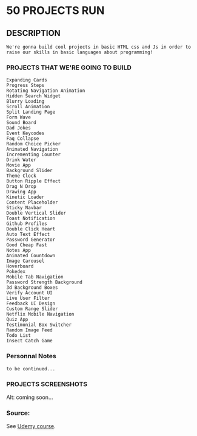 # 50 PROJECTS RUN

## DESCRIPTION

```
We're gonna build cool projects in basic HTML css and Js in order to raise our skills in basic languages about programming!
```

### PROJECTS THAT WE'RE GOING TO BUILD

```
Expanding Cards
Progress Steps
Rotating Navigation Animation
Hidden Search Widget
Blurry Loading
Scroll Animation
Split Landing Page
Form Wave
Sound Board
Dad Jokes
Event Keycodes
Faq Collapse
Random Choice Picker
Animated Navigation
Incrementing Counter
Drink Water
Movie App
Background Slider
Theme Clock
Button Ripple Effect
Drag N Drop
Drawing App
Kinetic Loader
Content Placeholder
Sticky Navbar
Double Vertical Slider
Toast Notification
Github Profiles
Double Click Heart
Auto Text Effect
Password Generator
Good Cheap Fast
Notes App
Animated Countdown
Image Carousel
Hoverboard
Pokedex
Mobile Tab Navigation
Password Strength Background
3d Background Boxes
Verify Account UI
Live User Filter
Feedback UI Design
Custom Range Slider
Netflix Mobile Navigation
Quiz App
Testimonial Box Switcher
Random Image Feed
Todo List
Insect Catch Game
```

### Personnal Notes

```
to be continued...
```

### PROJECTS SCREENSHOTS
Alt: coming soon...

### Source:

See [Udemy course](https://www.udemy.com/course/50-projects-50-days/).
